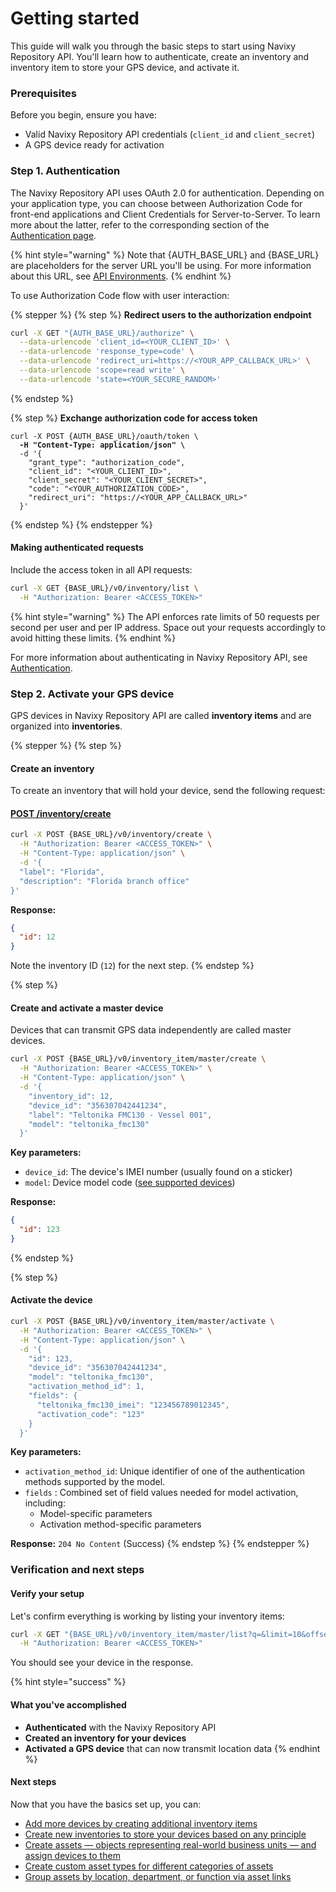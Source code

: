 # Getting started

This guide will walk you through the basic steps to start using Navixy Repository API. You'll learn how to authenticate, create an inventory and inventory item to store your GPS device, and activate it.

### Prerequisites

Before you begin, ensure you have:

* Valid Navixy Repository API credentials (`client_id` and `client_secret`)
* A GPS device ready for activation

### Step 1. Authentication

The Navixy Repository API uses OAuth 2.0 for authentication. Depending on your application type, you can choose between Authorization Code for front-end applications and Client Credentials for Server-to-Server. To learn more about the latter, refer to the corresponding section of the [Authentication page](authentication.md#for-server-to-server-communication).

{% hint style="warning" %}
Note that {AUTH\_BASE\_URL} and {BASE\_URL} are placeholders for the server URL you'll be using. For more information about this URL, see [API Environments](technical-reference.md#api-environments).
{% endhint %}

To use Authorization Code flow with user interaction:

{% stepper %}
{% step %}
**Redirect users to the authorization endpoint**

```bash
curl -X GET "{AUTH_BASE_URL}/authorize" \
  --data-urlencode 'client_id=<YOUR_CLIENT_ID>' \
  --data-urlencode 'response_type=code' \
  --data-urlencode 'redirect_uri=https://<YOUR_APP_CALLBACK_URL>' \
  --data-urlencode 'scope=read write' \
  --data-urlencode 'state=<YOUR_SECURE_RANDOM>'
```
{% endstep %}

{% step %}
**Exchange authorization code for access token**

<pre class="language-bash"><code class="lang-bash">curl -X POST {AUTH_BASE_URL}/oauth/token \
<strong>  -H "Content-Type: application/json" \
</strong>  -d '{
    "grant_type": "authorization_code",
    "client_id": "&#x3C;YOUR_CLIENT_ID>",
    "client_secret": "&#x3C;YOUR_CLIENT_SECRET>",
    "code": "&#x3C;YOUR_AUTHORIZATION_CODE>",
    "redirect_uri": "https://&#x3C;YOUR_APP_CALLBACK_URL>"
  }'
</code></pre>
{% endstep %}
{% endstepper %}

#### Making authenticated requests

Include the access token in all API requests:

```bash
curl -X GET {BASE_URL}/v0/inventory/list \
  -H "Authorization: Bearer <ACCESS_TOKEN>"
```

{% hint style="warning" %}
The API enforces rate limits of 50 requests per second per user and per IP address. Space out your requests accordingly to avoid hitting these limits.
{% endhint %}

For more information about authenticating in Navixy Repository API, see [Authentication](authentication.md).

### Step 2. Activate your GPS device

GPS devices in Navixy Repository API are called **inventory items** and are organized into **inventories**.

{% stepper %}
{% step %}
#### Create an inventory

To create an inventory that will hold your device, send the following request:

#### &#x20;[**POST /inventory/create**](broken-reference)

```bash
curl -X POST {BASE_URL}/v0/inventory/create \
  -H "Authorization: Bearer <ACCESS_TOKEN>" \
  -H "Content-Type: application/json" \
  -d '​{
  "label": "Florida",
  "description": "Florida branch office"​
​}'
```

**Response:**

```json
{
  "id": 12
}
```

Note the inventory ID (`12`) for the next step.
{% endstep %}

{% step %}
#### Create and activate a master device

Devices that can transmit GPS data independently are called master devices.

```bash
curl -X POST {BASE_URL}/v0/inventory_item/master/create \
  -H "Authorization: Bearer <ACCESS_TOKEN>" \
  -H "Content-Type: application/json" \
  -d '{
    "inventory_id": 12,
    "device_id": "356307042441234",
    "label": "Teltonika FMC130 - Vessel 001",
    "model": "teltonika_fmc130"
  }'
```

**Key parameters:**

* `device_id`: The device's IMEI number (usually found on a sticker)
* `model`: Device model code ([see supported devices](https://www.navixy.com/devices/))

**Response:**

```json
{
  "id": 123
}
```
{% endstep %}

{% step %}
#### Activate the device

```bash
curl -X POST {BASE_URL}/v0/inventory_item/master/activate \
  -H "Authorization: Bearer <ACCESS_TOKEN>" \
  -H "Content-Type: application/json" \
  -d '{
    "id": 123,
    "device_id": "356307042441234",
    "model": "teltonika_fmc130",
    "activation_method_id": 1,
    "fields": {​
      "teltonika_fmc130_imei": "123456789012345",
      "activation_code": "123"​
    }
  }'
```

**Key parameters:**

* `activation_method_id`: Unique identifier of one of the authentication methods supported by the model.
* `fields` : Combined set of field values needed for model activation, including:
  * Model-specific parameters
  * Activation method-specific parameters

**Response:** `204 No Content` (Success)
{% endstep %}
{% endstepper %}

### Verification and next steps

#### Verify your setup

Let's confirm everything is working by listing your inventory items:

```bash
curl -X GET "{BASE_URL}/v0/inventory_item/master/list?q=&limit=10&offset=0&sort=label" \
  -H "Authorization: Bearer <ACCESS_TOKEN>"
```

You should see your device in the response.

{% hint style="success" %}
#### What you've accomplished

* &#x20;**Authenticated** with the Navixy Repository API
* **Created an inventory for your devices**
* **Activated a GPS device** that can now transmit location data
{% endhint %}

#### Next steps

Now that you have the basics set up, you can:

* [Add more devices by creating additional inventory items](getting-started.md#id-2.3.-activate-the-device)
* [Create new inventories to store your devices based on any principle](guides/activating-a-gps-device.md#step-1.-create-an-inventory)
* [Create assets — objects representing real-world business units — and assign devices to them](getting-started.md#id-3.2-create-an-asset)
* [Create custom asset types for different categories of assets](getting-started.md#id-3.1.-create-an-asset-type)
* [Group assets by location, department, or function via asset links](getting-started.md#step-4.-organize-assets-with-asset-links)
